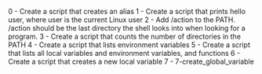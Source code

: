 0 - Create a script that creates an alias
1 - Create a script that prints hello user, where user is the current Linux user
2 - Add /action to the PATH. /action should be the last directory the shell looks into when looking for a program.
3 - Create a script that counts the number of directories in the PATH
4 - Create a script that lists environment variables
5 - Create a script that lists all local variables and environment variables, and functions
6 - Create a script that creates a new local variable
7 - 7-create_global_variable

